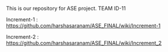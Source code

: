 This is our repository for ASE project.
TEAM ID-11

Increment-1 : https://github.com/harshasaranam/ASE_FINAL/wiki/Increment-1


Increment-2 : https://github.com/harshasaranam/ASE_FINAL/wiki/Increment_2

